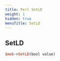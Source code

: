 ```yaml
---
title: Perl SetLD
weight: 1
hidden: true
menuTitle: SetLD
---
```

## SetLD
```perl
$mob->SetLD(bool value)
```